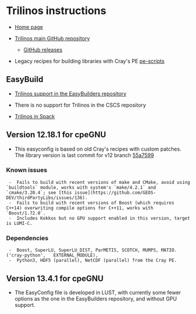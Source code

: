 # Trilinos instructions

-   [Home page](https://trilinos.org/)

-   [Trilinos main GitHub repository](https://github.com/trilinos/Trilinos)

    -   [GitHub releases](https://github.com/trilinos/Trilinos/releases)

- Legacy recipes for building libraries with Cray's PE [pe-scripts](https://github.com/Cray/pe-scripts/tree/master/sh)


## EasyBuild

-   [Trilinos support in the EasyBuilders repository](https://github.com/easybuilders/easybuild-easyconfigs/tree/develop/easybuild/easyconfigs/t/Trilinos)

-   There is no support for Trilinos in the CSCS repository

-   [Trilinos in Spack](https://spack.readthedocs.io/en/latest/package_list.html#trilinos)


## Version 12.18.1 for cpeGNU

-   This easyconfig is based on old Cray's recipes with custom patches. The library version is last commit for v12 branch [55a7599](https://github.com/trilinos/Trilinos/commit/55a75997332636a28afc9db1aee4ae46fe8d93e7)

### Known issues

     -  Fails to build with recent versions of make and CMake, avoid using `buildtools` module, works with system's `make/4.2.1` and `cmake/3.20.4`; see [this issue](https://github.com/GEOS-DEV/thirdPartyLibs/issues/136).
     -  Fails to build with recent versions of Boost (which requires C++14) overwriting compile options for C++11, works with `Boost/1.72.0`.
     -  Includes Kokkos but no GPU support enabled in this version, target is LUMI-C.

### Dependencies

     -  Boost, SuperLU, SuperLU_DIST, ParMETIS, SCOTCH, MUMPS, MATIO.  ('cray-python',   EXTERNAL_MODULE),
     -  Python3, HDF5 (parallel), NetCDF (parallel) from the Cray PE.

## Version 13.4.1 for cpeGNU

-   The EasyConfig file is developed in LUST, with currently some fewer options as the
    one in the EasyBuilders repository, and without GPU support.

